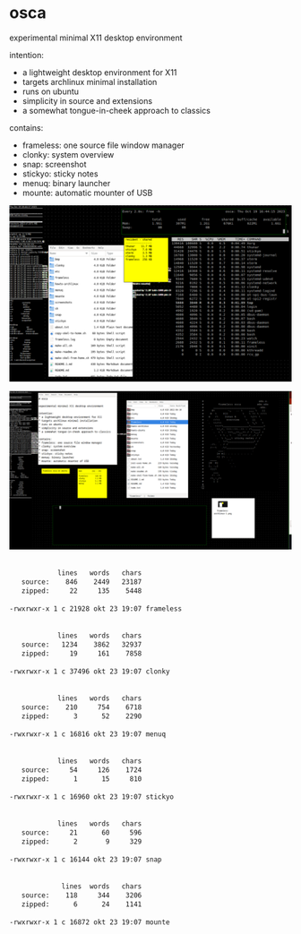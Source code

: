 # osca

experimental minimal X11 desktop environment

intention:
* a lightweight desktop environment for X11
* targets archlinux minimal installation
* runs on ubuntu
* simplicity in source and extensions
* a somewhat tongue-in-cheek approach to classics

contains:
* frameless: one source file window manager
* clonky: system overview
* snap: screenshot
* stickyo: sticky notes
* menuq: binary launcher
* mounte: automatic mounter of USB


![screenshot 1](screenshots/frameless-archlinux-1.png)


![screenshot 3](screenshots/frameless-ubuntu-1.png)


```

            lines   words   chars
   source:    846    2449   23187
   zipped:     22     135    5448

-rwxrwxr-x 1 c 21928 okt 23 19:07 frameless


            lines   words   chars
   source:   1234    3862   32937
   zipped:     19     161    7858

-rwxrwxr-x 1 c 37496 okt 23 19:07 clonky


            lines   words   chars
   source:    210     754    6718
   zipped:      3      52    2290

-rwxrwxr-x 1 c 16816 okt 23 19:07 menuq


            lines   words   chars
   source:     54     126    1724
   zipped:      1      15     810

-rwxrwxr-x 1 c 16960 okt 23 19:07 stickyo


            lines   words   chars
   source:     21      60     596
   zipped:      2       9     329

-rwxrwxr-x 1 c 16144 okt 23 19:07 snap


             lines  words   chars
   source:    118     344    3206
   zipped:      6      24    1141

-rwxrwxr-x 1 c 16872 okt 23 19:07 mounte

```
